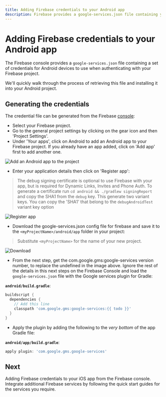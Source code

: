 ```yaml
---
title: Adding Firebase credentials to your Android app
description: Firebase provides a google-services.json file containing your Firebase project credentials. Learn how to add this to your React Native project.
---
```


# Adding Firebase credentials to your Android app

The Firebase console provides a `google-services.json` file containing a set of credentials for Android devices to use when authenticating with your Firebase project.

We'll quickly walk through the process of retrieving this file and installing it into your Android project.

## Generating the credentials

The credential file can be generated from the Firebase [console](https://console.firebase.google.com/):

- Select your Firebase project.
- Go to the general project settings by clicking on the gear icon and then 'Project Settings'.
- Under 'Your apps', click on Android to add an Android app to your Firebase project. If you already have an app added, click on 'Add app' first to add another one.

![Add an Android app to the project](https://prismic-io.s3.amazonaws.com/invertase%2F5efac24d-9551-4667-8ce7-2d6d4e5910f3_screenshot+2019-05-07+at+10.43.40.png)

- Enter your application details then click on 'Register app':

> The debug signing certificate is optional to use Firebase with your app, but is required for Dynamic Links, Invites and Phone Auth. To generate a certificate run `cd android && ./gradlew signingReport` and copy the SHA1 from the `debug` key.  This generate two variant keys. You can copy the 'SHA1' that belong to the `debugAndroidTest` variant key option

![Register app](https://prismic-io.s3.amazonaws.com/invertase%2F3ea8d102-0fa8-4a5e-bbb4-938f5955800e_screenshot+2019-05-07+at+11.00.01.png)

- Download the google-services.json config file for firebase and save it to the `<myProjectName>/android/app` folder in your project:
> Substitute `<myProjectName>` for the name of your new project.

![Download](https://prismic-io.s3.amazonaws.com/invertase%2F3bd36734-a2a7-46c7-aca5-a7b007c4ec35_screenshot+2019-05-07+at+10.48.12.png)

- From the next step, get the com.google.gms:google-services version number, to replace the undefined in the image above. Ignore the rest of the details in this next steps on the Firebase Console and load the `google-services.json` file with the Google services plugin for Gradle:

**`android/build.gradle`**:
```groovy
buildscript {
  dependencies {
    // Add this line
    classpath 'com.google.gms:google-services:{{ todo }}'
  }
}
```

- Apply the plugin by adding the following to the *very bottom* of the app Gradle file:

**`android/app/build.gradle`**:
```groovy
apply plugin: 'com.google.gms.google-services'
```

## Next

<Grid columns="2">
	<Block
		title="iOS Firebase Credentials"
		to="/quick-start/ios-firebase-credentials"
        icon="phone_iphone"
        color="#2196F3"
	>
		Adding Firebase credentials to your iOS app from the Firebase console.
  	</Block>
	<Block
		title="Integrate additional Firebase services"
		to="/v6"
		icon="check"
		color="#43a047"
	>
		Integrate additional Firebase services by following the quick start guides for
		the services you require.
  	</Block>
</Grid>
